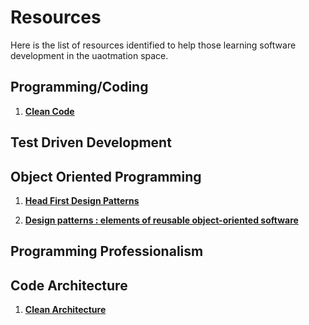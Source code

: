 # Resources

Here is the list of resources identified to help those learning software development in the uaotmation space.

## Programming/Coding

1. **[Clean Code](https://www.amazon.co.uk/Clean-Code-Handbook-Software-Craftsmanship/dp/0132350882)**

## Test Driven Development

## Object Oriented Programming

1. **[Head First Design Patterns](https://www.amazon.co.uk/Head-First-Design-Patterns-Freeman/dp/0596007124)**

2. **[Design patterns : elements of reusable object-oriented software](https://www.amazon.co.uk/Design-patterns-elements-reusable-object-oriented/dp/0201633612)**

## Programming Professionalism

## Code Architecture

1. **[Clean Architecture](https://www.amazon.co.uk/Clean-Architecture-Craftsmans-Software-Structure/dp/0134494164)**

